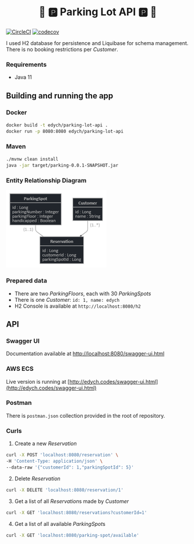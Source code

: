 
# **<p align="center">🚗 🅿️  Parking Lot API  🅿️ 🚙</p>**

[![CircleCI](https://circleci.com/gh/circleci/circleci-docs.svg?style=svg)](https://circleci.com/gh/edych/Parking-Lot-API)
[![codecov](https://codecov.io/gh/edych/Parking-Lot-API/branch/main/graph/badge.svg?token=e8ebc5cf-1c0f-4da0-9920-a69ec6fe3830)](https://codecov.io/gh/edych/Parking-Lot-API)

I used H2 database for persistence and Liquibase for schema management.<br>
There is no booking restrictions per *Customer*.<br>

### Requirements
* Java 11

## Building and running the app

### Docker
```bash
docker build -t edych/parking-lot-api .
docker run -p 8080:8080 edych/parking-lot-api
```

### Maven
```bash
./mvnw clean install
java -jar target/parking-0.0.1-SNAPSHOT.jar
```
### Entity Relationship Diagram

![alt text](documentation/jdl.png)

### Prepared data
* There are two *ParkingFloors*, each with 30 *ParkingSpots*
* There is one *Customer*: `id: 1, name: edych`
* H2 Console is available at `http://localhost:8080/h2`

## API

### Swagger UI 
Documentation available at [http://localhost:8080/swagger-ui.html](http://localhost:8080/swagger-ui.html)

### AWS ECS 
Live version is running at [http://edych.codes/swagger-ui.html](http://edych.codes/swagger-ui.html) 

### Postman
There is `postman.json` collection provided in the root of repository.

### Curls
1. Create a new *Reservation*
```bash
curl -X POST 'localhost:8080/reservation' \
-H 'Content-Type: application/json' \
--data-raw '{"customerId": 1,"parkingSpotId": 5}'
```

2. Delete *Reservation*<br>
```bash
curl -X DELETE 'localhost:8080/reservation/1'
```

3. Get a list of all *Reservation*s made by *Customer*
```bash
curl -X GET 'localhost:8080/reservations?customerId=1'
```

4. Get a list of all available *ParkingSpot*s
```bash
curl -X GET 'localhost:8080/parking-spot/available'
```

